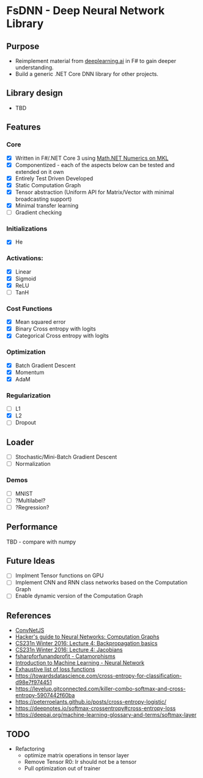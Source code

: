 # FsDNN - Deep Neural Network Library

## Purpose

- Reimplement material from [deeplearning.ai](https://www.deeplearning.ai/) in F# to gain deeper understanding.
- Build a generic .NET Core DNN library for other projects.

## Library design

- TBD

## Features

### Core

- [x] Written in F#/.NET Core 3 using [Math.NET Numerics on MKL](https://numerics.mathdotnet.com/)
- [x] Componentized - each of the aspects below can be tested and extended on it own
- [x] Entirely Test Driven Developed
- [x] Static Computation Graph
- [x] Tensor abstraction (Uniform API for Matrix/Vector with minimal broadcasting support)
- [x] Minimal transfer learning
- [ ] Gradient checking

### Initializations

- [x] He

### Activations: 

- [x] Linear
- [x] Sigmoid
- [x] ReLU
- [ ] TanH

### Cost Functions

- [x] Mean squared error
- [x] Binary Cross entropy with logits
- [x] Categorical Cross entropy with logits

### Optimization

- [x] Batch Gradient Descent
- [x] Momentum
- [x] AdaM

### Regularization

- [ ] L1
- [x] L2
- [ ] Dropout

## Loader

- [ ] Stochastic/Mini-Batch Gradient Descent
- [ ] Normalization

### Demos

- [ ] MNIST
- [ ] ?Multilabel?
- [ ] ?Regression?

## Performance

TBD - compare with numpy

## Future Ideas

- [ ] Implment Tensor functions on GPU
- [ ] Implement CNN and RNN class networks based on the Computation Graph
- [ ] Enable dynamic version of  the Computation Graph 

## References

- [ConvNetJS](https://cs.stanford.edu/people/karpathy/convnetjs/docs.html)
- [Hacker's guide to Neural Networks: Computation Graphs](https://karpathy.github.io/neuralnets/)
- [CS231n Winter 2016: Lecture 4: Backpropagation basics](https://www.youtube.com/watch?v=i94OvYb6noo&t=392)
- [CS231n Winter 2016: Lecture 4: Jacobians](https://www.youtube.com/watch?v=i94OvYb6noo&t=2609)
- [fsharpforfunandprofit - Catamorphisms](https://fsharpforfunandprofit.com/posts/recursive-types-and-folds-3/#container)
- [Introduction to Machine Learning - Neural Network](https://tomaszgolan.github.io/introduction_to_machine_learning/markdown/introduction_to_machine_learning_04_nn/introduction_to_machine_learning_04_nn/)
- [Exhaustive list of loss functions](https://machinelearningmastery.com/how-to-choose-loss-functions-when-training-deep-learning-neural-networks/)
- https://towardsdatascience.com/cross-entropy-for-classification-d98e7f974451
- https://levelup.gitconnected.com/killer-combo-softmax-and-cross-entropy-5907442f60ba
- https://peterroelants.github.io/posts/cross-entropy-logistic/
- https://deepnotes.io/softmax-crossentropy#cross-entropy-loss
- https://deepai.org/machine-learning-glossary-and-terms/softmax-layer

## TODO

- Refactoring
  - optimize matrix operations in tensor layer
  - Remove Tensor R0: lr should not be a tensor
  - Pull optimization out of trainer


